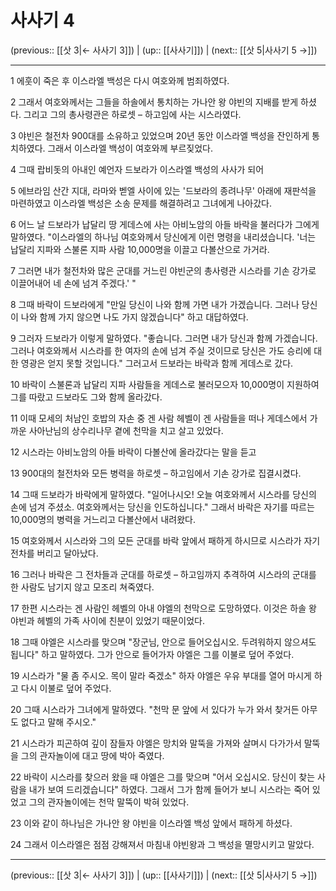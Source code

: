# 사사기 4

(previous:: [[삿 3|← 사사기 3]]) | (up:: [[사사기]]) | (next:: [[삿 5|사사기 5 →]])

***




1 
에훗이 죽은 후 이스라엘 백성은 다시 여호와께 범죄하였다. 



2 
그래서 여호와께서는 그들을 하솔에서 통치하는 가나안 왕 야빈의 지배를 받게 하셨다. 그리고 그의 총사령관은 하로셋 – 하고임에 사는 시스라였다. 



3 
야빈은 철전차 900대를 소유하고 있었으며 20년 동안 이스라엘 백성을 잔인하게 통치하였다. 그래서 이스라엘 백성이 여호와께 부르짖었다. 



4 
그때 랍비돗의 아내인 예언자 드보라가 이스라엘 백성의 사사가 되어 



5 
에브라임 산간 지대, 라마와 벧엘 사이에 있는 '드보라의 종려나무' 아래에 재판석을 마련하였고 이스라엘 백성은 소송 문제를 해결하려고 그녀에게 나아갔다. 



6 
어느 날 드보라가 납달리 땅 게데스에 사는 아비노암의 아들 바락을 불러다가 그에게 말하였다. "이스라엘의 하나님 여호와께서 당신에게 이런 명령을 내리셨습니다. '너는 납달리 지파와 스불론 지파 사람 10,000명을 이끌고 다볼산으로 가거라. 



7 
그러면 내가 철전차와 많은 군대를 거느린 야빈군의 총사령관 시스라를 기손 강가로 이끌어내어 네 손에 넘겨 주겠다.' " 



8 
그때 바락이 드보라에게 "만일 당신이 나와 함께 가면 내가 가겠습니다. 그러나 당신이 나와 함께 가지 않으면 나도 가지 않겠습니다" 하고 대답하였다. 



9 
그러자 드보라가 이렇게 말하였다. "좋습니다. 그러면 내가 당신과 함께 가겠습니다. 그러나 여호와께서 시스라를 한 여자의 손에 넘겨 주실 것이므로 당신은 가도 승리에 대한 영광은 얻지 못할 것입니다." 그러고서 드보라는 바락과 함께 게데스로 갔다. 



10 
바락이 스불론과 납달리 지파 사람들을 게데스로 불러모으자 10,000명이 지원하여 그를 따랐고 드보라도 그와 함께 올라갔다. 



11 
이때 모세의 처남인 호밥의 자손 중 겐 사람 헤벨이 겐 사람들을 떠나 게데스에서 가까운 사아난님의 상수리나무 곁에 천막을 치고 살고 있었다. 



12 
시스라는 아비노암의 아들 바락이 다볼산에 올라갔다는 말을 듣고 



13 
900대의 철전차와 모든 병력을 하로셋 – 하고임에서 기손 강가로 집결시켰다. 



14 
그때 드보라가 바락에게 말하였다. "일어나시오! 오늘 여호와께서 시스라를 당신의 손에 넘겨 주셨소. 여호와께서는 당신을 인도하십니다." 그래서 바락은 자기를 따르는 10,000명의 병력을 거느리고 다볼산에서 내려왔다. 



15 
여호와께서 시스라와 그의 모든 군대를 바락 앞에서 패하게 하시므로 시스라가 자기 전차를 버리고 달아났다. 



16 
그러나 바락은 그 전차들과 군대를 하로셋 – 하고임까지 추격하여 시스라의 군대를 한 사람도 남기지 않고 모조리 쳐죽였다. 



17 
한편 시스라는 겐 사람인 헤벨의 아내 야엘의 천막으로 도망하였다. 이것은 하솔 왕 야빈과 헤벨의 가족 사이에 친분이 있었기 때문이었다. 



18 
그때 야엘은 시스라를 맞으며 "장군님, 안으로 들어오십시오. 두려워하지 않으셔도 됩니다" 하고 말하였다. 그가 안으로 들어가자 야엘은 그를 이불로 덮어 주었다. 



19 
시스라가 "물 좀 주시오. 목이 말라 죽겠소" 하자 야엘은 우유 부대를 열어 마시게 하고 다시 이불로 덮어 주었다. 



20 
그때 시스라가 그녀에게 말하였다. "천막 문 앞에 서 있다가 누가 와서 찾거든 아무도 없다고 말해 주시오." 



21 
시스라가 피곤하여 깊이 잠들자 야엘은 망치와 말뚝을 가져와 살며시 다가가서 말뚝을 그의 관자놀이에 대고 땅에 박아 죽였다. 



22 
바락이 시스라를 찾으러 왔을 때 야엘은 그를 맞으며 "어서 오십시오. 당신이 찾는 사람을 내가 보여 드리겠습니다" 하였다. 그래서 그가 함께 들어가 보니 시스라는 죽어 있었고 그의 관자놀이에는 천막 말뚝이 박혀 있었다. 



23 
이와 같이 하나님은 가나안 왕 야빈을 이스라엘 백성 앞에서 패하게 하셨다. 



24 
그래서 이스라엘은 점점 강해져서 마침내 야빈왕과 그 백성을 멸망시키고 말았다.

***

(previous:: [[삿 3|← 사사기 3]]) | (up:: [[사사기]]) | (next:: [[삿 5|사사기 5 →]])
